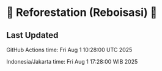 
# 🌳 Reforestation (Reboisasi) 🌲

## Last Updated

GitHub Actions time: Fri Aug  1 10:28:00 UTC 2025

Indonesia/Jakarta time: Fri Aug  1 17:28:00 WIB 2025
